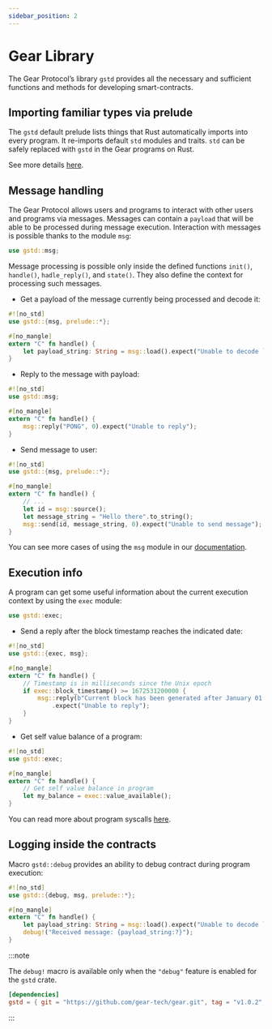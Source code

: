 ```yaml
---
sidebar_position: 2
---
```


# Gear Library

The Gear Protocol’s library `gstd` provides all the necessary and sufficient functions and methods for developing smart-contracts.

## Importing familiar types via prelude

The `gstd` default prelude lists things that Rust automatically imports into every program. It re-imports default `std` modules and traits. `std` can be safely replaced with `gstd` in the Gear programs on Rust.

See more details [here](https://docs.gear.rs/gstd/prelude/index.html).

## Message handling

The Gear Protocol allows users and programs to interact with other users and programs via messages. Messages can contain a `payload` that will be able to be processed during message execution. Interaction with messages is possible thanks to the module `msg`:

```rust
use gstd::msg;
```

Message processing is possible only inside the defined functions `init()`, `handle()`, `hadle_reply()`, and `state()`. They also define the context for processing such messages.

- Get a payload of the message currently being processed and decode it:

```rust
#![no_std]
use gstd::{msg, prelude::*};

#[no_mangle]
extern "C" fn handle() {
    let payload_string: String = msg::load().expect("Unable to decode `String`");
}
```

- Reply to the message with payload:

```rust
#![no_std]
use gstd::msg;

#[no_mangle]
extern "C" fn handle() {
    msg::reply("PONG", 0).expect("Unable to reply");
}
```

- Send message to user:

```rust
#![no_std]
use gstd::{msg, prelude::*};

#[no_mangle]
extern "C" fn handle() {
    // ...
    let id = msg::source();
    let message_string = "Hello there".to_string();
    msg::send(id, message_string, 0).expect("Unable to send message");
}
```

You can see more cases of using the `msg` module in our [documentation](https://docs.gear.rs/gstd/msg/index.html).

## Execution info

A program can get some useful information about the current execution context by using the `exec` module:

```rust
use gstd::exec;
```

- Send a reply after the block timestamp reaches the indicated date:

```rust
#![no_std]
use gstd::{exec, msg};

#[no_mangle]
extern "C" fn handle() {
    // Timestamp is in milliseconds since the Unix epoch
    if exec::block_timestamp() >= 1672531200000 {
        msg::reply(b"Current block has been generated after January 01, 2023", 0)
            .expect("Unable to reply");
    }
}
```

- Get self value balance of a program:

```rust
#![no_std]
use gstd::exec;

#[no_mangle]
extern "C" fn handle() {
    // Get self value balance in program
    let my_balance = exec::value_available();
}
```

You can read more about program syscalls [here](https://docs.gear.rs/gstd/exec/index.html).

## Logging inside the contracts

Macro `gstd::debug` provides an ability to debug contract during program execution:

```rust
#![no_std]
use gstd::{debug, msg, prelude::*};

#[no_mangle]
extern "C" fn handle() {
    let payload_string: String = msg::load().expect("Unable to decode `String`");
    debug!("Received message: {payload_string:?}");
}
```

:::note

The `debug!` macro is available only when the `"debug"` feature is enabled for the `gstd` crate.

```toml
[dependencies]
gstd = { git = "https://github.com/gear-tech/gear.git", tag = "v1.0.2", features = ["debug"] }
```

:::
